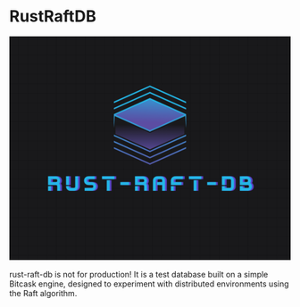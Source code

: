 # RustRaftDB
![logo](./docs/logo.png)

rust-raft-db is not for production! It is a test database built on a simple Bitcask engine, designed to experiment with distributed environments using the Raft algorithm.